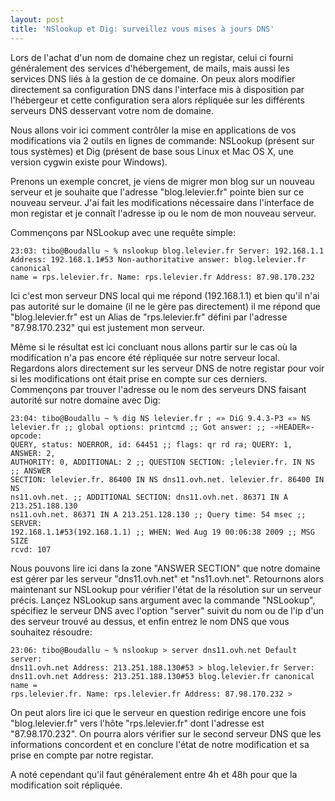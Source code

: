 ```yaml
---
layout: post
title: 'NSlookup et Dig: surveillez vous mises à jours DNS'
---
```

Lors de l'achat d'un nom de domaine chez un registar, celui ci fourni
généralement des services d'hébergement, de mails, mais aussi les services DNS
liés à la gestion de ce domaine. On peux alors modifier directement sa
configuration DNS dans l'interface mis à disposition par l'hébergeur et cette
configuration sera alors répliquée sur les différents serveurs DNS desservant
votre nom de domaine.

Nous allons voir ici comment contrôler la mise en applications de vos
modifications via 2 outils en lignes de commande: NSLookup (présent sur tous
systèmes) et Dig (présent de base sous Linux et Mac OS X, une version cygwin
existe pour Windows).

Prenons un exemple concret, je viens de migrer mon blog sur un nouveau serveur
et je souhaite que l'adresse "blog.lelevier.fr" pointe bien sur ce nouveau
serveur. J'ai fait les modifications nécessaire dans l'interface de mon
registar et je connaît l'adresse ip ou le nom de mon nouveau serveur.

Commençons par NSLookup avec une requête simple:

~~~
23:03: tibo@Boudallu ~ % nslookup blog.lelevier.fr Server: 192.168.1.1
Address: 192.168.1.1#53 Non-authoritative answer: blog.lelevier.fr canonical
name = rps.lelevier.fr. Name: rps.lelevier.fr Address: 87.98.170.232
~~~

Ici c'est mon serveur DNS local qui me répond (192.168.1.1) et bien qu'il n'ai
pas autorité sur le domaine (il ne le gère pas directement) il me répond que
"blog.lelevier.fr" est un Alias de "rps.lelevier.fr" défini par l'adresse
"87.98.170.232" qui est justement mon serveur.

Même si le résultat est ici concluant nous allons partir sur le cas où la
modification n'a pas encore été répliquée sur notre serveur local. Regardons
alors directement sur les serveur DNS de notre registar pour voir si les
modifications ont était prise en compte sur ces derniers. Commençons par
trouver l'adresse ou le nom des serveurs DNS faisant autorité sur notre
domaine avec Dig:

~~~
23:04: tibo@Boudallu ~ % dig NS lelevier.fr ; «» DiG 9.4.3-P3 «» NS
lelevier.fr ;; global options: printcmd ;; Got answer: ;; -»HEADER«- opcode:
QUERY, status: NOERROR, id: 64451 ;; flags: qr rd ra; QUERY: 1, ANSWER: 2,
AUTHORITY: 0, ADDITIONAL: 2 ;; QUESTION SECTION: ;lelevier.fr. IN NS ;; ANSWER
SECTION: lelevier.fr. 86400 IN NS dns11.ovh.net. lelevier.fr. 86400 IN NS
ns11.ovh.net. ;; ADDITIONAL SECTION: dns11.ovh.net. 86371 IN A 213.251.188.130
ns11.ovh.net. 86371 IN A 213.251.128.130 ;; Query time: 54 msec ;; SERVER:
192.168.1.1#53(192.168.1.1) ;; WHEN: Wed Aug 19 00:06:38 2009 ;; MSG SIZE
rcvd: 107
~~~

Nous pouvons lire ici dans la zone "ANSWER SECTION" que notre domaine est
gérer par les serveur "dns11.ovh.net" et "ns11.ovh.net". Retournons alors
maintenant sur NSLookup pour vérifier l'état de la résolution sur un serveur
précis. Lançez NSLookup sans argument avec la commande "NSLookup", spécifiez
le serveur DNS avec l'option "server" suivit du nom ou de l'ip d'un des
serveur trouvé au dessus, et enfin entrez le nom DNS que vous souhaitez
résoudre:

~~~
23:06: tibo@Boudallu ~ % nslookup > server dns11.ovh.net Default server:
dns11.ovh.net Address: 213.251.188.130#53 > blog.lelevier.fr Server:
dns11.ovh.net Address: 213.251.188.130#53 blog.lelevier.fr canonical name =
rps.lelevier.fr. Name: rps.lelevier.fr Address: 87.98.170.232 >
~~~

On peut alors lire ici que le serveur en question redirige encore une fois
"blog.lelevier.fr" vers l'hôte "rps.lelevier.fr" dont l'adresse est
"87.98.170.232". On pourra alors vérifier sur le second serveur DNS que les
informations concordent et en conclure l'état de notre modification et sa
prise en compte par notre registar.

A noté cependant qu'il faut généralement entre 4h et 48h pour que la
modification soit répliquée.
